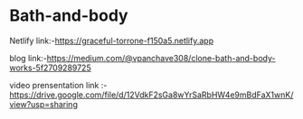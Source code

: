 # Bath-and-body
Netlify link:-https://graceful-torrone-f150a5.netlify.app

blog link:-https://medium.com/@vpanchave308/clone-bath-and-body-works-5f2709289725

video prensentation link :-https://drive.google.com/file/d/12VdkF2sGa8wYrSaRbHW4e9mBdFaX1wnK/view?usp=sharing
